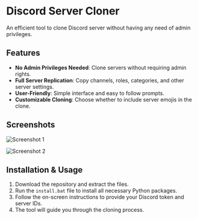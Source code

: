 # Discord Server Cloner  
An efficient tool to clone Discord server without having any need of admin privileges.     
     
## Features   
- **No Admin Privileges Needed**: Clone servers without requiring admin rights.  
- **Full Server Replication**: Copy channels, roles, categories, and other server settings.
- **User-Friendly**: Simple interface and easy to follow prompts.
- **Customizable Cloning**: Choose whether to include server emojis in the clone.  
 
## Screenshots     
![Screenshot 1](https://media.discordapp.net/attachments/1281652598046462078/1283058516294373467/chrome_fTgRUXKW3c.png?ex=66e19cdc&is=66e04b5c&hm=de75be5b04ccf76df5a6c2b1418cdb078c4097795cd6f232c75753dd01e5baad&=&format=webp&quality=lossless)   
    
![Screenshot 2](https://media.discordapp.net/attachments/1281652598046462078/1283058459277004800/image.png?ex=66e19cce&is=66e04b4e&hm=312328f4d7be371f17202885c4b7cb3f67bca3a4543b5d7178fe346080a3e3ff&=&format=webp&quality=lossless&width=1184&height=676)    
  
   
## Installation & Usage  
1. Download the repository and extract the files.     
2. Run the `install.bat` file to install all necessary Python packages.  
3. Follow the on-screen instructions to provide your Discord token and server IDs.  
4. The tool will guide you through the cloning process.  
